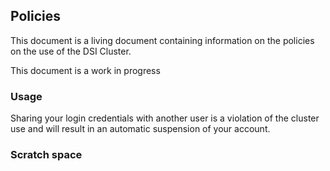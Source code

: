 ## Policies

This document is a living document containing information on the policies on the use of the DSI Cluster. 

This document is a work in progress

### Usage

Sharing your login credentials with another user is a violation of the cluster use and will result in an automatic suspension of your account.

### Scratch space